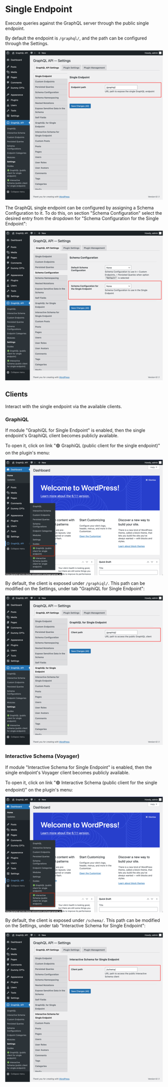 # Single Endpoint

Execute queries against the GraphQL server through the public single endpoint.

By default the endpoint is `/graphql/`, and the path can be configured through the Settings.

![Single endpoint in Settings](../../images/settings-single-endpoint.png "Single endpoint in Settings")

The GraphQL single endpoint can be configured by assigning a Schema Configuration to it. To do this, on section "Schema Configuration" select the desired entry from the dropdown for "Schema Configuration for the Single Endpoint":

![Settings for the Schema Configuration for the Single Endpoint](../../images/settings-schema-configuration-for-single-endpoint.png)

## Clients

Interact with the single endpoint via the available clients.

### GraphiQL

If module "GraphiQL for Single Endpoint" is enabled, then the single endpoint's GraphiQL client becomes publicly available.

To open it, click on link "🟢 GraphiQL (public client for the single endpoint)" on the plugin's menu:

![Single endpoint's link to the GraphiQL client](../../images/single-endpoint-graphiql-link.png)

By default, the client is exposed under `/graphiql/`. This path can be modified on the Settings, under tab "GraphiQL for Single Endpoint":

![Path to GraphiQL client](../../images/settings-graphiql-for-single-endpoint.png)

### Interactive Schema (Voyager)

If module "Interactive Schema for Single Endpoint" is enabled, then the single endpoint's Voyager client becomes publicly available.

To open it, click on link "🟢 Interactive Schema (public client for the single endpoint)" on the plugin's menu:

![Single endpoint's link to the Interactive Schema client](../../images/single-endpoint-interactive-schema-link.png)

By default, the client is exposed under `/schema/`. This path can be modified on the Settings, under tab "Interactive Schema for Single Endpoint":

![Path to Voyager client](../../images/settings-interactive-schema-for-single-endpoint.png)
